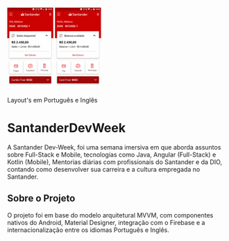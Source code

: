  <p align="left">
        <img 
            src="https://github.com/mateusdemp/SantanderDevWeek/blob/master/layout-pt-br.jpg" width="21%"
            title="Layout do projeto em português" />
         <img
            src="https://github.com/mateusdemp/SantanderDevWeek/blob/master/layout-en-us.jpg" width="21%"
            title="Layout do projeto em inglês" />
<p/>
 Layout's em Português e Inglês
 

# SantanderDevWeek

 A Santander Dev-Week, foi uma semana imersiva em que aborda assuntos sobre Full-Stack e Mobile, tecnologias como Java, Angular (Full-Stack) e Kotlin (Mobile),
Mentorias diárias com profissionais do Santander e da DIO, contando como desenvolver sua carreira e a cultura empregada no Santander. 

## Sobre o Projeto

 O projeto foi em base do modelo arquitetural MVVM, com componentes nativos do Android, Material Designer, integração com o Firebase e a internacionalização entre os idiomas
Português e Inglês.
